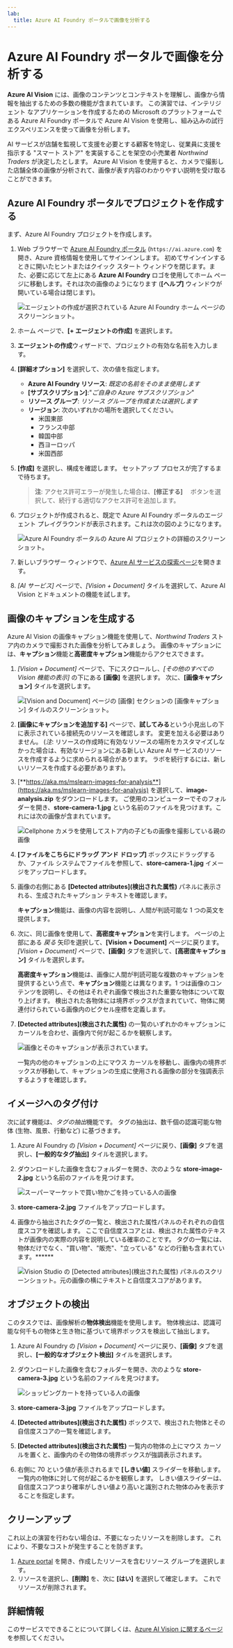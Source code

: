 ```yaml
---
lab:
  title: Azure AI Foundry ポータルで画像を分析する
---
```


# Azure AI Foundry ポータルで画像を分析する

**Azure AI Vision** には、画像のコンテンツとコンテキストを理解し、画像から情報を抽出するための多数の機能が含まれています。 この演習では、インテリジェント なアプリケーションを作成するための Microsoft のプラットフォームである Azure AI Foundry ポータルで Azure AI Vision を使用し、組み込みの試行エクスペリエンスを使って画像を分析します。 

AI サービスが店舗を監視して支援を必要とする顧客を特定し、従業員に支援を指示する "スマート ストア" を実装することを架空の小売業者 *Northwind Traders* が決定したとします。 Azure AI Vision を使用すると、カメラで撮影した店舗全体の画像が分析されて、画像が表す内容のわかりやすい説明を受け取ることができます。

## Azure AI Foundry ポータルでプロジェクトを作成する

まず、Azure AI Foundry プロジェクトを作成します。

1. Web ブラウザーで [Azure AI Foundry ポータル](https://ai.azure.com) (`https://ai.azure.com`) を開き、Azure 資格情報を使用してサインインします。 初めてサインインするときに開いたヒントまたはクイック スタート ウィンドウを閉じます。また、必要に応じて左上にある **Azure AI Foundry** ロゴを使用してホーム ページに移動します。それは次の画像のようになります (**[ヘルプ]** ウィンドウが開いている場合は閉じます)。

    ![エージェントの作成が選択されている Azure AI Foundry ホーム ページのスクリーンショット。](./media/azure-ai-foundry-home-page.png)

1. ホーム ページで、**[+ エージェントの作成]** を選択します。

1. **エージェントの作成**ウィザードで、プロジェクトの有効な名前を入力します。 

1. **[詳細オプション]** を選択して、次の値を指定します。
    - **Azure AI Foundry リソース**: *既定の名前をそのまま使用します*
    - **[サブスクリプション]**:"*ご自身の Azure サブスクリプション*"
    - **リソース グループ**: *リソース グループを作成または選択します*
    - **リージョン**: 次のいずれかの場所を選択してください。
        * 米国東部
        * フランス中部
        * 韓国中部
        * 西ヨーロッパ
        * 米国西部

1. **[作成]** を選択し、構成を確認します。 セットアップ プロセスが完了するまで待ちます。

    >**注**: アクセス許可エラーが発生した場合は、**[修正する]** 　ボタンを選択して、続行する適切なアクセス許可を追加します。

1. プロジェクトが作成されると、既定で Azure AI Foundry ポータルのエージェント プレイグラウンドが表示されます。これは次の図のようになります。

    ![Azure AI Foundry ポータルの Azure AI プロジェクトの詳細のスクリーンショット。](./media/ai-foundry-project-2.png)
 
1. 新しいブラウザー ウィンドウで、[Azure AI サービスの探索ページ](https://ai.azure.com/explore/aiservices)を開きます。

1. *[AI サービス]* ページで、*[Vision + Document]* タイルを選択して、Azure AI Vision とドキュメントの機能を試します。

## 画像のキャプションを生成する

Azure AI Vision の画像キャプション機能を使用して、*Northwind Traders* ストア内のカメラで撮影された画像を分析してみましょう。 画像のキャプションには、**キャプション**機能と**高密度キャプション**機能からアクセスできます。

1. *[Vision + Document]* ページで、下にスクロールし、*[その他のすべての Vision 機能の表示]* の下にある **[画像]** を選択します。 次に、**[画像キャプション]** タイルを選択します。

    ![[Vision and Document] ページの [画像] セクションの [画像キャプション] タイルのスクリーンショット。](./media/vision-image-captioning-tile.png)

1. **[画像にキャプションを追加する]** ページで、**試してみる**という小見出しの下に表示されている接続先のリソースを確認します。 変更を加える必要はありません。 (*注*: リソースの作成時に有効なリソースの場所をカスタマイズしなかった場合は、有効なリージョンにある新しい Azure AI サービスのリソースを作成するように求められる場合があります。 ラボを続行するには、新しいリソースを作成する必要があります)。  

1. [**https://aka.ms/mslearn-images-for-analysis**](https://aka.ms/mslearn-images-for-analysis) を選択して、**image-analysis.zip** をダウンロードします。 ご使用のコンピューターでそのフォルダーを開き、**store-camera-1.jpg** という名前のファイルを見つけます。これには次の画像が含まれています。

    ![Cellphone カメラを使用してストア内の子どもの画像を撮影している親の画像](./media/analyze-images-vision/store-camera-1.jpg)

1. **[ファイルをこちらにドラッグ アンド ドロップ]** ボックスにドラッグするか、ファイル システムでファイルを参照して、**store-camera-1.jpg** イメージをアップロードします。

1. 画像の右側にある **[Detected attributes]\(検出された属性\)** パネルに表示される、生成されたキャプション テキストを確認します。

    **キャプション**機能は、画像の内容を説明し、人間が判読可能な 1 つの英文を提供します。

1. 次に、同じ画像を使用して、**高密度キャプション**を実行します。 ページの上部にある *戻る* 矢印を選択して、**[Vision + Document]** ページに戻ります。 *[Vision + Document]* ページで、**[画像]** タブを選択して、**[高密度キャプション]** タイルを選択します。

    **高密度キャプション**機能は、画像に人間が判読可能な複数のキャプションを提供するという点で、**キャプション**機能とは異なります。1 つは画像のコンテンツを説明し、その他はそれぞれ画像で検出された重要な物体について取り上げます。 検出された各物体には境界ボックスが含まれていて、物体に関連付けられている画像内のピクセル座標を定義します。

1. **[Detected attributes]\(検出された属性\)** の一覧のいずれかのキャプションにカーソルを合わせ、画像内で何が起こるかを観察します。

    ![画像とそのキャプションが表示されています。](./media/analyze-images-vision/dense-captioning.png)

    一覧内の他のキャプションの上にマウス カーソルを移動し、画像内の境界ボックスが移動して、キャプションの生成に使用される画像の部分を強調表示するようすを確認します。

## イメージへのタグ付け 

次に試す機能は、*タグの抽出*機能です。 タグの抽出は、数千個の認識可能な物体 (生物、風景、行動など) に基づきます。

1. Azure AI Foundry の *[Vision + Document]* ページに戻り、**[画像]** タブを選択し、**[一般的なタグ抽出]** タイルを選択します。

1. ダウンロードした画像を含むフォルダーを開き、次のような **store-image-2.jpg** という名前のファイルを見つけます。

    ![スーパーマーケットで買い物かごを持っている人の画像](./media/analyze-images-vision/store-camera-2.jpg)

1. **store-camera-2.jpg** ファイルをアップロードします。

1. 画像から抽出されたタグの一覧と、検出された属性パネルのそれぞれの自信度スコアを確認します。 ここで自信度スコアとは、検出された属性のテキストが画像内の実際の内容を説明している確率のことです。 タグの一覧には、物体だけでなく、"買い物"、"販売"、"立っている" などの行動も含まれています。******

    ![Vision Studio の [Detected attributes]\(検出された属性\) パネルのスクリーンショット。元の画像の横にテキストと自信度スコアがあります。](./media/analyze-images-vision/detect-attributes.png)

## オブジェクトの検出

このタスクでは、画像解析の**物体検出**機能を使用します。 物体検出は、認識可能な何千もの物体と生き物に基づいて境界ボックスを検出して抽出します。

1. Azure AI Foundry の *[Vision + Document]* ページに戻り、**[画像]** タブを選択し、**[一般的なオブジェクト検出]** タイルを選択します。

1. ダウンロードした画像を含むフォルダーを開き、次のような **store-camera-3.jpg** という名前のファイルを見つけます。

    ![ショッピングカートを持っている人の画像](./media/analyze-images-vision/store-camera-3.jpg)

1. **store-camera-3.jpg** ファイルをアップロードします。

1. **[Detected attributes]\(検出された属性\)** ボックスで、検出された物体とその自信度スコアの一覧を確認します。

1. **[Detected attributes]\(検出された属性\)** 一覧内の物体の上にマウス カーソルを置くと、画像内のその物体の境界ボックスが強調表示されます。

1. 右側に 70 という値が表示されるまで **[しきい値]** スライダーを移動します。 一覧内の物体に対して何が起こるかを観察します。 しきい値スライダーは、自信度スコアつまり確率がしきい値より高いと識別された物体のみを表示することを指定します。

## クリーンアップ

これ以上の演習を行わない場合は、不要になったリソースを削除します。 これにより、不要なコストが発生することを防ぎます。

1.  [Azure portal]( https://portal.azure.com) を開き、作成したリソースを含むリソース グループを選択します。 
1.  リソースを選択し、**[削除]** を、次に **[はい]** を選択して確定します。 これでリソースが削除されます。

## 詳細情報

このサービスでできることについて詳しくは、[Azure AI Vision に関するページ](https://learn.microsoft.com/azure/ai-services/computer-vision/overview)を参照してください。
